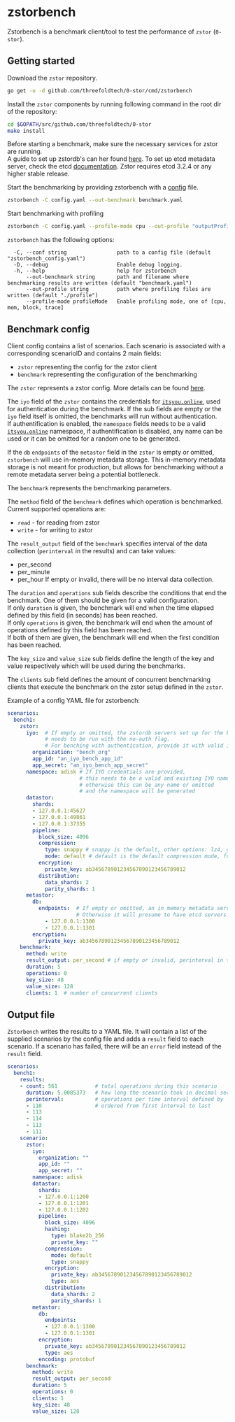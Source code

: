 # zstorbench

Zstorbench is a benchmark client/tool to test the performance of `zstor` (`0-stor`).

## Getting started

Download the `zstor` repository.
```bash
go get -u -d github.com/threefoldtech/0-stor/cmd/zstorbench
```

Install the `zstor` components by running following command in the root dir of the repository:
```bash
cd $GOPATH/src/github.com/threefoldtech/0-stor
make install
```

Before starting a benchmark, make sure the necessary services for zstor are running.  
A guide to set up zstordb's can her found [here](https://github.com/threefoldtech/0-stor/blob/master/docs/gettingstarted.md).
To set up etcd metadata server, check the etcd [documentation](https://coreos.com/etcd/docs/3.2.4/index.html).
Zstor requires	etcd 3.2.4 or any higher stable release.

Start the benchmarking by providing zstorbench with a [config](#Benchmark-config) file.
``` bash
zstorbench -C config.yaml --out-benchmark benchmark.yaml
```

Start benchmarking with profiling
``` bash
zstorbench -C config.yaml --profile-mode cpu --out-profile "outputProfileInfo"
```

`zstorbench` has the following options:
```
  -C, --conf string                path to a config file (default "zstorbench_config.yaml")
  -D, --debug                      Enable debug logging.
  -h, --help                       help for zstorbench
      --out-benchmark string       path and filename where benchmarking results are written (default "benchmark.yaml")
      --out-profile string         path where profiling files are written (default "./profile")
      --profile-mode profileMode   Enable profiling mode, one of [cpu, mem, block, trace]
```

## Benchmark config

Client config contains a list of scenarios. 
Each scenario is associated with a corresponding scenarioID and contains 2 main fields: 
* `zstor` representing the config for the zstor client
* `benchmark` representing the configuration of the benchmarking

The `zstor` represents a zstor config. More details can be found [here](../zstor/README.md#Configuration).

The `iyo` field of the `zstor` contains the credentials for [`itsyou.online`](https://itsyou.online), used for authentication during the benchmark. If the sub fields are empty or the `iyo` field itself is omitted, the benchmarks will run without authentication.  
If authentification is enabled, the `namespace` fields needs to be a valid [`itsyou.online`](https://itsyou.online) namespace, if authentification is disabled, any name can be used or it can be omitted for a random one to be generated.

If the `db` `endpoints` of the `metastor` field in the `zstor` is empty or omitted, `zstorbench` will use in-memory metadata storage. This in-memory metadata storage is not meant for production, but allows for benchmarking without a remote metadata server being a potential bottleneck.

The `benchmark` represents the benchmarking parameters.

The `method` field of the `benchmark` defines which operation is benchmarked.  
Current supported operations are:
* `read` - for reading from zstor
* `write` - for writing to zstor

The `result_output` field of the `benchmark` specifies interval of the data collection (`perinterval` in the results) and can take values:  
* per_second
* per_minute
* per_hour
If empty or invalid, there will be no interval data collection.

The `duration` and `operations` sub fields describe the conditions that end the benchmark. One of them should be given for a valid configuration.  
If only `duration` is given, the benchmark will end when the time elapsed defined by this field (in seconds) has been reached.  
If only `operations` is given, the benchmark will end when the amount of operations defined by this field has been reached.  
If both of them are given, the benchmark will end when the first condition has been reached.

The `key_size` and `value_size` sub fields define the length of the key and value respectively which will be used during the benchmarks.

The `clients` sub field defines the amount of concurrent benchmarking clients that execute the benchmark on the zstor setup defined in the `zstor`.

Example of a config YAML file for zstorbench:

``` yaml
scenarios:
  bench1:
    zstor:
      iyo:  # If empty or omitted, the zstordb servers set up for the benchmark 
            # needs to be run with the no-auth flag.
            # For benching with authentication, provide it with valid itsyou.online credentials
        organization: "bench_org"
        app_id: "an_iyo_bench_app_id"
        app_secret: "an_iyo_bench_app_secret"
      namespace: adisk # If IYO credentials are provided,
                       # this needs to be a valid and existing IYO namespace,
                       # otherwise this can be any name or omitted
                       # and the namespace will be generated
      datastor:
        shards:
        - 127.0.0.1:45627
        - 127.0.0.1:49861
        - 127.0.0.1:37355
        pipeline:
          block_size: 4096
          compression:
            type: snappy # snappy is the default, other options: lz4, gzip
            mode: default # default is the default compression mode, for gzip other options: best_speed, best_compression
          encryption:
            private_key: ab345678901234567890123456789012
          distribution:
            data_shards: 2
            parity_shards: 1
      metastor:
        db:
          endpoints:  # If empty or omitted, an in memory metadata server will be used
                      # Otherwise it will presume to have etcd servers running on these addresses
            - 127.0.0.1:1300
            - 127.0.0.1:1301
        encryption:
          private_key: ab345678901234567890123456789012
    benchmark:
      method: write
      result_output: per_second # if empty or invalid, perinterval in the result will be empty
      duration: 5
      operations: 0
      key_size: 48
      value_size: 128
      clients: 1  # number of concurrent clients
```

## Output file

`Zstorbench` writes the results to a YAML file. It will contain a list of the supplied scenarios by the config file and adds a `result` field to each scenario. If a scenario has failed, there will be an `error` field instead of the `result` field.

``` yaml
scenarios:
  bench1:
    results:
    - count: 561            # total operations during this scenario
      duration: 5.0085373   # how long the scenario took in decimal seconds
      perinterval:          # operations per time interval defined by `result_output`
      - 110                 # ordered from first interval to last
      - 113
      - 114
      - 113
      - 111
    scenario:
      zstor:
        iyo:
          organization: ""
          app_id: ""
          app_secret: ""
        namespace: adisk
        datastor:
          shards:
          - 127.0.0.1:1200
          - 127.0.0.1:1201
          - 127.0.0.1:1202
          pipeline:
            block_size: 4096
            hashing:
              type: blake2b_256
              private_key: ""
            compression:
              mode: default
              type: snappy
            encryption:
              private_key: ab345678901234567890123456789012
              type: aes
            distribution:
              data_shards: 2
              parity_shards: 1
        metastor:
          db:
            endpoints:
            - 127.0.0.1:1300
            - 127.0.0.1:1301
          encryption:
            private_key: ab345678901234567890123456789012
            type: aes
          encoding: protobuf
      benchmark:
        method: write
        result_output: per_second
        duration: 5
        operations: 0
        clients: 1
        key_size: 48
        value_size: 128
```
